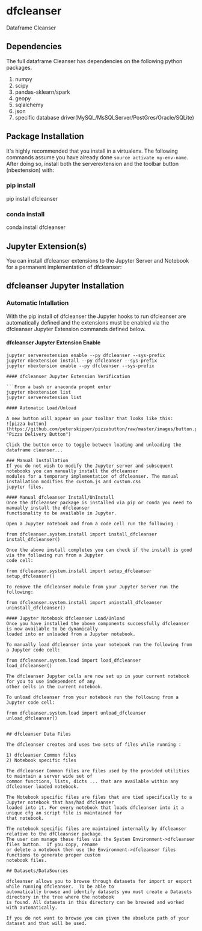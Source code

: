 # dfcleanser
Dataframe Cleanser

## Dependencies
The full dataframe Cleanser has dependencies on the following python packages.
1) numpy
2) scipy
3) pandas-sklearn/spark
4) geopy
5) sqlalchemy
6) json
7) specific database driver(MySQL/MsSQLServer/PostGres/Oracle/SQLite)

## Package Installation
It's highly recommended that you install in a virtualenv. The following commands assume you have already done 
`source activate my-env-name`. After doing so, install both the serverextension and the toolbar button (nbextension) with:

### pip install
pip install dfcleanser

### conda install
conda install dfcleanser

## Jupyter Extension(s) 
You can install dfcleanser extensions to the Jupyter Server and Notebook for a permanent implementation of dfcleanser:

## dfcleanser Jupyter Installation

### Automatic Intallation

With the pip install of dfcleanser the Jupyter hooks to run dfcleanser are automatically defined and 
the extensions must be enabled via the dfcleanser Jupyter Extension commands defined below.

#### dfcleanser Jupyter Extension Enable

```From a bash or anaconda propmt enter
jupyter serverextension enable --py dfcleanser --sys-prefix
jupyter nbextension install --py dfcleanser --sys-prefix
jupyter nbextension enable --py dfcleanser --sys-prefix

#### dfcleanser Jupyter Extension Verification

```From a bash or anaconda propmt enter
jupyter nbextension list
jupyter serverextension list

#### Automatic Load/Unload

A new button will appear on your toolbar that looks like this:  
![pizza button](https://github.com/peterskipper/pizzabutton/raw/master/images/button.png "Pizza Delivery Button")

Click the button once to toggle between loading and unloading the dataframe cleanser...

### Manual Installation
If you do not wish to modify the Jupyter server and subsequent notebooks you can manually install the dfcleanser 
modules for a temporary implementation of dfcleanser. The manual installation modifies the custom.js and custom.css 
jupyter files.

#### Manual dfcleanser Install/UnInstall
Once the dfcleanser package is installed via pip or conda you need to manually install the dfcleanser 
functionality to be available in Jupyter.

Open a Jupyter notebook and from a code cell run the following :

from dfcleanser.system.install import install_dfcleanser
install_dfcleanser()

Once the above install completes you can check if the install is good via the following run from a Jupyter 
code cell:

from dfcleanser.system.install import setup_dfcleanser
setup_dfcleanser()

To remove the dfcleanser module from your Jupyter Server run the following:

from dfcleanser.system.install import uninstall_dfcleanser
uninstall_dfcleanser()

#### Jupyter Notebook dfcleanser Load/Unload
Once you have installed the above components successfully dfcleanser is now available to be dynamically 
loaded into or unloaded from a Jupyter notebook.

To manually load dfcleanser into your notebook run the following from a Jupyter code cell:

from dfcleanser.system.load import load_dfcleanser
load_dfcleanser()

The dfcleanser Jupyter cells are now set up in your current notebook for you to use independent of any 
other cells in the current notebook.

To unload dfcleanser from your notebook run the following from a Jupyter code cell:

from dfcleanser.system.load import unload_dfcleanser
unload_dfcleanser()


## dfcleanser Data Files

The dfcleanser creates and uses two sets of files while running :

1) dfcleanser Common files
2) Notebook specific files

The dfcleanser Common files are files used by the provided utilities to maintain a server wide set of 
common functions, lists, dicts ... that are available within any dfcleanser loaded notebook.

The Notebook specific files are files that are tied specifically to a Jupyter notebook that has/had dfcleanser 
loaded into it. For every notebook that loads dfcleanser into it a unique cfg an script file is maintained for
that notebook.

The notebook specific files are maintained internally by dfcleanser relative to the dfCleasnser package.  
The user can manage these files via the System Environment->dfcleanser files button.  If you copy, rename 
or delete a notebook then use the Environment->dfcleanser files functions to generate proper custom 
notebook files.

## Datasets/DataSources

dfcleanser allows you to browse through datasets for import or export while running dfcleanser.  To be able to 
automatically browse and identify datasets you must create a Datasets directory in the tree where the notebook 
is found. All datasets in this directory can be browsed and worked with automatically.  

If you do not want to browse you can given the absolute path of your dataset and that will be used.

